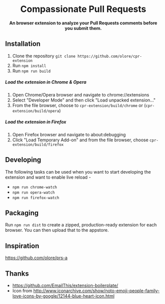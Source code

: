 <div align="center">
  <h1>
    Compassionate Pull Requests
  </h1>

  <p>
    <strong>An browser extension to analyze your Pull Requests comments before you submit them.
    </strong>
  </p>
</div>

## Installation
1. Clone the repository `git clone https://github.com/olore/cpr-extension`
2. Run `npm install`
3. Run `npm run build`


##### Load the extension in Chrome & Opera
1. Open Chrome/Opera browser and navigate to chrome://extensions
2. Select "Developer Mode" and then click "Load unpacked extension..."
3. From the file browser, choose to `cpr-extension/build/chrome` or (`cpr-extension/build/opera`)


##### Load the extension in Firefox
1. Open Firefox browser and navigate to about:debugging
2. Click "Load Temporary Add-on" and from the file browser, choose `cpr-extension/build/firefox`


## Developing
The following tasks can be used when you want to start developing the extension and want to enable live reload - 

- `npm run chrome-watch`
- `npm run opera-watch`
- `npm run firefox-watch`


## Packaging
Run `npm run dist` to create a zipped, production-ready extension for each browser. You can then upload that to the appstore.

## Inspiration
https://github.com/olore/prs-a


## Thanks
* https://github.com/EmailThis/extension-boilerplate/
* Icon from http://www.iconarchive.com/show/noto-emoji-people-family-love-icons-by-google/12144-blue-heart-icon.html